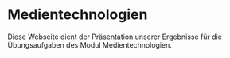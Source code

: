 # Medientechnologien
Diese Webseite dient der Präsentation unserer Ergebnisse für die Übungsaufgaben des Modul Medientechnologien.

